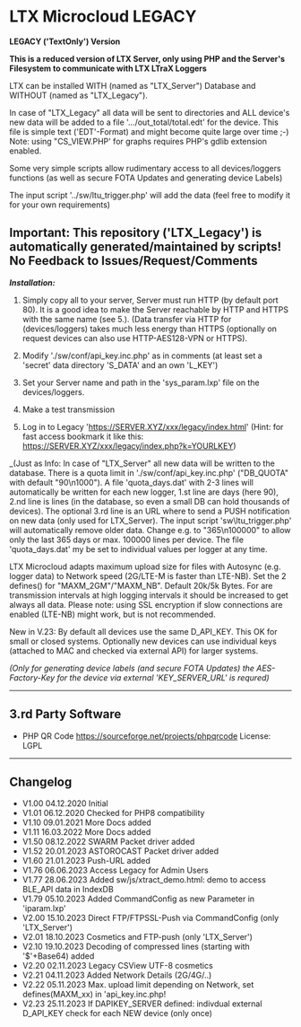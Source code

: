# LTX Microcloud **LEGACY** #
**LEGACY ('TextOnly') Version**

__This is a reduced version of LTX Server, only using PHP and the Server's Filesystem to communicate with LTX LTraX Loggers__

LTX can be installed WITH (named as "LTX_Server") Database and WITHOUT (named as "LTX_Legacy").

In case of "LTX_Legacy" all data will be sent to directories and ALL device's new data will
be added to a file '.../out_total/total.edt' for the device. This file is simple text ('EDT'-Format) 
and might become quite large over time ;-)
Note: using "CS_VIEW.PHP' for graphs requires PHP's gdlib extension enabled.

Some very simple scripts allow rudimentary access to all devices/loggers functions (as well as secure FOTA Updates and generating device Labels)

The input script '../sw/ltu_trigger.php' will add the data (feel free to modify it for your own requirements)

## Important: This repository ('LTX_Legacy') is automatically generated/maintained by scripts! No Feedback to Issues/Request/Comments ##

***Installation:*** 

 1. Simply copy all to your server, Server must run HTTP (by default port 80). It is a good idea to make the Server reachable by HTTP and HTTPS with the same name (see 5.).
 (Data transfer via HTTP for (devices/loggers) takes much less energy than HTTPS (optionally on request devices can also use HTTP-AES128-VPN or HTTPS).

 2. Modify './sw/conf/api_key.inc.php' as in comments (at least set a 'secret' data directory 'S_DATA' and an own 'L_KEY')

 3. Set your Server name and path in the 'sys_param.lxp' file on the devices/loggers.

 4. Make a test transmission
 
 5. Log in to Legacy 'https://SERVER.XYZ/xxx/legacy/index.html'
 (Hint: for fast access bookmark it like this: https://SERVER.XYZ/xxx/legacy/index.php?k=YOURLKEY)

_(Just as Info: In case of "LTX_Server" all new data will be written to the database. There is a quota limit in
'./sw/conf/api_key.inc.php' ("DB_QUOTA" with default "90\n1000"). A file 'quota_days.dat' with 2-3 lines
will automatically be written for each new logger, 1.st line are days (here 90), 2.nd line is lines (in the database, so even a small DB can hold thousands of devices).
The optional 3.rd line is an URL where to send a PUSH notification on new data (only used for LTX_Server).
The input script 'sw\ltu_trigger.php' will automatically remove older data.
Change e.g. to "365\n100000" to allow only the last 365 days or max. 100000 lines per device.
The file 'quota_days.dat' my be set to individual values per logger at any time.

LTX Microcloud adapts maximum upload size for files with Autosync (e.g. logger data) to Network speed (2G/LTE-M is faster than LTE-NB). Set the 2 defines() for "MAXM_2GM"/"MAXM_NB". Default 20k/5k Bytes.
For are transmission intervals at high logging intervals it should be increased to get always all data.
Please note: using SSL encryption if slow connections are enabled (LTE-NB) might work, but is not recommended.

New in V.23: By default all devices use the same D_API_KEY. This OK for small or closed systems. Optionally new devices can use individual keys (attached to MAC and checked via external API) for larger systems.

_(Only for generating device labels (and secure FOTA Updates) the AES-Factory-Key for the device via external 'KEY_SERVER_URL' is requred)_

---

## 3.rd Party Software ##
- PHP QR Code https://sourceforge.net/projects/phpqrcode License: LGPL

---

## Changelog ##
- V1.00 04.12.2020 Initial
- V1.01 06.12.2020 Checked for PHP8 compatibility
- V1.10 09.01.2021 More Docs added
- V1.11 16.03.2022 More Docs added
- V1.50 08.12.2022 SWARM Packet driver added
- V1.52 20.01.2023 ASTOROCAST Packet driver added
- V1.60 21.01.2023 Push-URL added 
- V1.76 06.06.2023 Access Legacy for Admin Users
- V1.77 28.06.2023 Added sw/js/xtract_demo.html: demo to access BLE_API data in IndexDB
- V1.79 05.10.2023 Added CommandConfig as new Parameter in 'iparam.lxp'
- V2.00 15.10.2023 Direct FTP/FTPSSL-Push via CommandConfig (only 'LTX_Server')
- V2.01 18.10.2023 Cosmetics and FTP-push (only 'LTX_Server')
- V2.10 19.10.2023 Decoding of compressed lines (starting with '$'+Base64) added
- V2.20	02.11.2023 Legacy CSView UTF-8 cosmetics
- V2.21	04.11.2023 Added Network Details (2G/4G/..) 
- V2.22 05.11.2023 Max. upload limit depending on Network, set defines(MAXM_xx) in 'api_key.inc.php!
- V2.23 25.11.2023 If DAPIKEY_SERVER defined: indivdual external D_API_KEY check for each NEW device  (only once)



